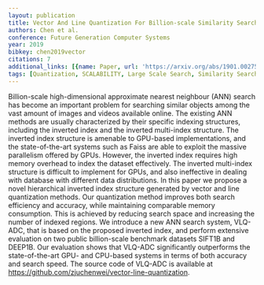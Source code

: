 ```yaml
---
layout: publication
title: Vector And Line Quantization For Billion-scale Similarity Search On Gpus
authors: Chen et al.
conference: Future Generation Computer Systems
year: 2019
bibkey: chen2019vector
citations: 7
additional_links: [{name: Paper, url: 'https://arxiv.org/abs/1901.00275'}]
tags: [Quantization, SCALABILITY, Large Scale Search, Similarity Search]
---
```

Billion-scale high-dimensional approximate nearest neighbour (ANN) search has
become an important problem for searching similar objects among the vast amount
of images and videos available online. The existing ANN methods are usually
characterized by their specific indexing structures, including the inverted
index and the inverted multi-index structure. The inverted index structure is
amenable to GPU-based implementations, and the state-of-the-art systems such as
Faiss are able to exploit the massive parallelism offered by GPUs. However, the
inverted index requires high memory overhead to index the dataset effectively.
The inverted multi-index structure is difficult to implement for GPUs, and also
ineffective in dealing with database with different data distributions. In this
paper we propose a novel hierarchical inverted index structure generated by
vector and line quantization methods. Our quantization method improves both
search efficiency and accuracy, while maintaining comparable memory
consumption. This is achieved by reducing search space and increasing the
number of indexed regions. We introduce a new ANN search system, VLQ-ADC, that
is based on the proposed inverted index, and perform extensive evaluation on
two public billion-scale benchmark datasets SIFT1B and DEEP1B. Our evaluation
shows that VLQ-ADC significantly outperforms the state-of-the-art GPU- and
CPU-based systems in terms of both accuracy and search speed. The source code
of VLQ-ADC is available at
https://github.com/zjuchenwei/vector-line-quantization.